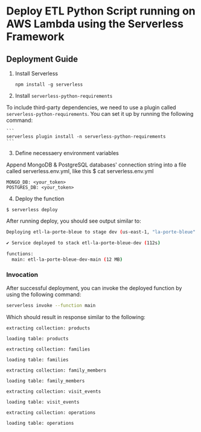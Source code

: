 <!--
title: 'AWS Python Example'
description: 'This template demonstrates how to deploy a Python function running on AWS Lambda using the traditional Serverless Framework.'
layout: Doc
framework: v3
platform: AWS
language: python
priority: 2
authorLink: 'https://github.com/serverless'
authorName: 'Serverless, inc.'
authorAvatar: 'https://avatars1.githubusercontent.com/u/13742415?s=200&v=4'
-->


# Deploy ETL Python Script running on AWS Lambda using the Serverless Framework

## Deployment Guide

1. Install Serverless

    ```
    npm install -g serverless
    ```

2. Install `serverless-python-requirements`

  To include third-party dependencies, we need to use a plugin called `serverless-python-requirements`. You can set it up by running the following command:

    ```
    serverless plugin install -n serverless-python-requirements
    ```

3. Define necessaery environment variables

  Append MongoDB & PostgreSQL databases' connection string into a file called serverless.env.yml, like this
  $ cat serverless.env.yml
  ```
  MONGO_DB: <your_token>
  POSTGRES_DB: <your_token>
  ```

4. Deploy the function 

  ```
  $ serverless deploy
  ```

  After running deploy, you should see output similar to:

  ```bash
  Deploying etl-la-porte-bleue to stage dev (us-east-1, "la-porte-bleue" provider)

  ✔ Service deployed to stack etl-la-porte-bleue-dev (112s)

  functions:
    main: etl-la-porte-bleue-dev-main (12 MB)
  ```

### Invocation

After successful deployment, you can invoke the deployed function by using the following command:

```bash
serverless invoke --function main
```

Which should result in response similar to the following:

```
extracting collection: products

loading table: products

extracting collection: families

loading table: families

extracting collection: family_members

loading table: family_members

extracting collection: visit_events

loading table: visit_events

extracting collection: operations

loading table: operations
```
